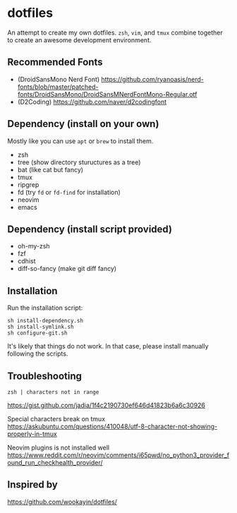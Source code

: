 # dotfiles
An attempt to create my own dotfiles.
`zsh`, `vim`, and `tmux` combine together to create an awesome
development environment.


## Recommended Fonts
- (DroidSansMono Nerd Font) https://github.com/ryanoasis/nerd-fonts/blob/master/patched-fonts/DroidSansMono/DroidSansMNerdFontMono-Regular.otf
- (D2Coding) https://github.com/naver/d2codingfont


## Dependency (install on your own)
Mostly like you can use `apt` or `brew` to install them.
- zsh
- tree (show directory stuructures as a tree)
- bat (like cat but fancy)
- tmux
- ripgrep
- fd (try `fd` or `fd-find` for installation)
- neovim
- emacs


## Dependency (install script provided)
- oh-my-zsh
- fzf
- cdhist
- diff-so-fancy (make git diff fancy)


## Installation
Run the installation script:
```
sh install-dependency.sh
sh install-symlink.sh
sh configure-git.sh
```
It's likely that things do not work.
In that case, please install manually following the scripts.



## Troubleshooting
```
zsh | characters not in range
```
https://gist.github.com/jadia/1f4c2190730ef646d41823b6a6c30926

Special characters break on tmux
https://askubuntu.com/questions/410048/utf-8-character-not-showing-properly-in-tmux

Neovim plugins is not installed well
https://www.reddit.com/r/neovim/comments/i65pwd/no_python3_provider_found_run_checkhealth_provider/



## Inspired by
https://github.com/wookayin/dotfiles/


